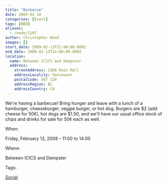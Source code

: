 ```yaml
---
title: "Barbecue"
date: 2009-02-10
categories: [Event]
tags: [BBQ]
aliases:
  - /node/1197
author: Christopher Head
images: []
start_date: 2009-02-13T11:00:00.000Z
end_date: 2009-02-13T14:00:00.000Z
location:
  name: Between ICICS and Dempster
  address:
    streetAddress: 2366 Main Mall
    addressLocality: Vancouver
    postalCode: V6T 1Z4
    addressRegion: BC
    addressCountry: CA
---
```


We're having a barbecue! Bring hunger and leave with a lunch of a hamburger, cheeseburger, veggie burger, or hot dog. Burgers are $2 (add cheese for 50¢), hot dogs are $1.50, and we'll have our usual office stock of chips and drinks for sale for 50¢ each as well.

When: 

Friday, February 13, 2009 - 11:00 to 14:00

Where: 

Between ICICS and Dempster

Tags: 

[Social](/social)
